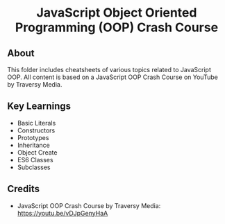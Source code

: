 <h1 align="center">JavaScript Object Oriented Programming (OOP) Crash Course</h1>

<h2>About</h2>
This folder includes cheatsheets of various topics related to JavaScript OOP.
All content is based on a JavaScript OOP Crash Course on YouTube by Traversy Media.

<h2>Key Learnings</h2>

- Basic Literals
- Constructors
- Prototypes
- Inheritance
- Object Create
- ES6 Classes
- Subclasses

<h2>Credits</h2>

- JavaScript OOP Crash Course by Traversy Media: https://youtu.be/vDJpGenyHaA
